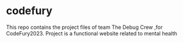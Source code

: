 # codefury
This repo contains the project files of team The Debug Crew ,for CodeFury2023.
Project is a functional website related to mental health
